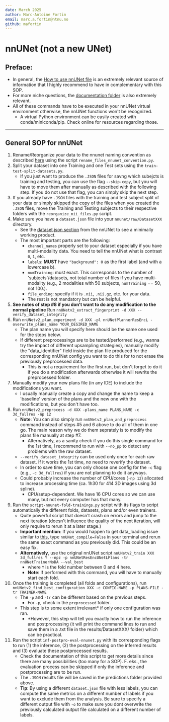 ```yaml
---
date: March 2025
author: Marc-Antoine Fortin
email: marc.a.fortin@ntnu.no
github: mafortin
---
```


# nnUNet (not a new UNet)

## Preface:

- In general, the [How to use nnUNet file](https://github.com/MIC-DKFZ/nnUNet/blob/master/documentation/how_to_use_nnunet.md) is an extremely relevant source of information that I highly recommend to have in complementary with this SOP.
- For more niche questions, the [documentation folder](https://github.com/MIC-DKFZ/nnUNet/tree/master/documentation) is also extremely relevant.
- All of these commands have to be executed in your nnUNet virtual environment otherwise, the nnUNet functions won't be recognized.
	- A virtual Python environment can be easily created with conda/miniconda/pip. Check online for resources regarding those.

---

## General SOP for nnUNet

1) Rename/Reorganize your data to the nnunet naming convention as described [here](https://github.com/MIC-DKFZ/nnUNet/blob/master/documentation/dataset_format.md) using the script `rename_files_nnunet_convention.py`.
2) Split your dataset into one Training and  one Test sets using the `train-test-split-datasets.py`. 
	- If you just want to produce the `.JSON` files for savng which subejcts is training and testing, you can use the flag `--skip-copy`, but you will have to move them after manually as described with the following step. If you do not use that flag, you can simply skip the next step.
3) If you already have `.JSON` files with the training and test subject split of your data or simply skipped the copy of the files when you created the `.JSON` files, move the Training and Testing subjects to their respective folders with the `reorganize_nii_files.py` script.
4) Make sure you have a `dataset.json` file into your `nnunet/raw/DatasetXXX` directory. 
	- See the [dataset.json section](https://github.com/MIC-DKFZ/nnUNet/blob/master/documentation/dataset_format.md#datasetjson) from the nnUNet to see a minimally working product.
	- The most important parts are the following:
		- `channel_names` properly set to your dataset especially if you have multi-modality data. You need to tell the nnUNet what is contrast `0`, `1`, etc.
		- `labels`: **MUST** have `"background": 0` as the first label (and with a lowercase b).
		- `numTraining`: must exact. This corresponds to the number of 'subjects'/datasets, not total number of files if you have multi-modality (e.g., 2 modalities with 50 subjects, `numTraining` == 50, not 100.). 
		- `file_ending`: specify if it is `.nii`, `.nii.gz`, etc. for your data.
		- The rest is not mandatory but can be helpful.
5) **See notes of step #8 if you don't want to do any modification to the normal pipeline** Run `nnUNetv2_extract_fingerprint -d XXX --verify_dataset_integrity`
6) Run `nnUNetv2_plan_experiment -d XXX -pl nnUNetPlannerResEncL -overwrite_plans_name YOUR_DESIRED_NAME`
	- The plan name you will specify here should be the same one used for the steps below.
	- If different preprocessings are to be tested/performed (e.g., wanna try the impact of different upsampling strategies), manually modify the "data_identifier" field inside the plan file produced for the corresponding nnUNet config you want to do this for to not erase the previously preprocessed data.
		- This is not a requirement for the first run, but don't forget to do it if you do a modification afterwards otherwise it will rewrite the preprocessed folder.
7) Manually modify your new plans file (in any IDE) to include the modifications you want.
	- I usually manually create a copy and change the name to keep a 'baseline' version of the plans and the new one with the modifications, but you don't have too.
8) Run `nnUNetv2_preprocess -d XXX -plans_name PLANS_NAME -c 3d_fullres -np 12`
	- **Note**: You can also simply run `nnUNetv2_plan_and_preprocess` command instead of steps #5 and 6 above to do all of them in one go. The main reason why we do them seprately is to modify the plans file manually at step #7.
		- Alternatively, as a sanity check if you do this single command for the 1st time, I recommend to run with `--no_pp` to detect any problems with the raw dataset.
	- `--verify_dataset_integrity` can be used only once for each raw dataset. If it works the 1st time, no need to reverify the dataset.
	- In order to save time, you can only choose one config for the `-c` flag (e.g., `-c 3d_fullres`) if you are not planning to do it anyways.
	- Could probably increase the number of CPU/cores (`-np 12`) allocated to increase processing time (ca. 1h30 for 414 3D images using 3d spline).
		- CPU/setup-dependent. We have 16 CPU cores so we can use many, but not every computer has that many.
9) Run the `script-nnunet-fold-trainings.py` script with its flags to script automatically the different folds, datasets, plans and/or even trainers. 
	- Quite powerful script that doesn't crash on errors and jump to the next iteration (doesn't influence the quality of the next iteration, will only require to rerun it at a later stage.)
	- **Important mention**: If you would happen to get data_loading issue similar to [this](https://github.com/MIC-DKFZ/nnUNet/issues/2712), type `nnUNet_compile=False` in your terminal and rerun the same exact command as you previously did. This could be an easy fix.
	- **Alternatively**, use the original nnUNet script  `nnUNetv2_train XXX 3d_fullres Y --npz -p nnUNetResEncUNetLPlans -tr nnUNetTrainerNoDA --val_best`
		- where `Y` is the fold number between 0 and 4 here.
		- **Note**: If performed with this command, you will have to manually start each fold. 
10) Once the training is completed (all folds and configurations), run `nnUNetv2_find_best_configuration XXX -c CONFIG-NAME -p PLANS-FILE -tr TRAINER-NAME `
	- The `-p` and `-tr` can be different based on the previous steps.
		- For `-p`, check in the `preprocessed` folder.
	- This step is to some extent irrelevant* if only one configuration was ran.
		- *However, this step will tell you exactly how to run the inference and postprocessing (it will print the command lines to run and save them in a .txt file in the results/DatasetXXX/ folder) which can be practical. 
11) Run the script `inf-postpro-eval-nnunet.py` with its corresponding flags to run (1) the inference, (2) the postprocessing on the inferred results and (3) evaluate these postprocessed results.
	- Check the documentation of this script to get more details since there are many possibilities (too many for a SOP). F. eks., the evaluation process can be skipped if only the inference and postprocessing are to be run.
	- The `.JSON` results file will be saved in the predictions folder provided above.
	- **Tip**: By using a different `dataset.json` file with less labels, you can compute the same metrics on a different number of labels if you want to exclude them from the analysis. Be sure to specify a different output file with `-o` to make sure you dont overwrite the previously calculated output file calculated on a different number of labels. 